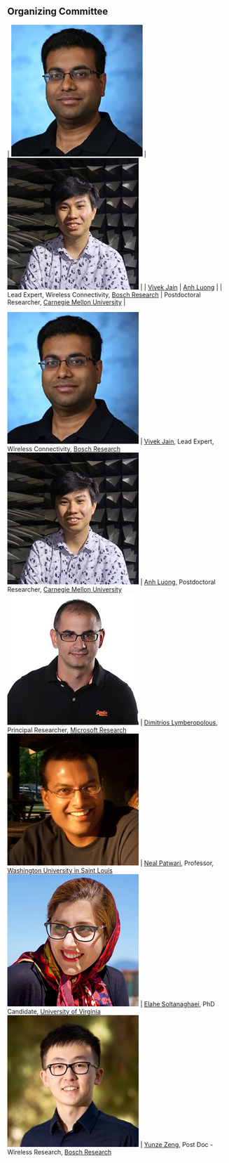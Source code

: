 ## Organizing Committee
| ![Vivek Jain](vivek_jain.jpg)	| ![Anh Luong](luong.jpg)	|
| [Vivek Jain](https://www.linkedin.com/in/jainvk/) |  [Anh Luong](http://www.anhnluong.com/) |
| Lead Expert, Wireless Connectivity, [Bosch Research](http://www.bosch.com/research) | Postdoctoral Researcher, [Carnegie Mellon University](https://www.cmu.edu/) |


![Vivek Jain](vivek_jain.jpg)	| [Vivek Jain](https://www.linkedin.com/in/jainvk/), Lead Expert, Wireless Connectivity, [Bosch Research](http://www.bosch.com/research) 
![Anh Luong](luong.jpg)	| [Anh Luong](http://www.anhnluong.com/), Postdoctoral Researcher, [Carnegie Mellon University](https://www.cmu.edu/) 
![Dimitrios Lymberopolous](dimitrios_lymberopolous.jpeg)	| [Dimitrios Lymberopolous](https://www.microsoft.com/en-us/research/people/dlymper/#!publications), Principal Researcher, [Microsoft Research](https://www.microsoft.com/en-us/research/) 
![Neal Patwari](patwari_old.jpg) | [Neal Patwari](https://span.engineering.wustl.edu/), Professor, [Washington University in Saint Louis](https://wustl.edu/) 
![Elahe Soltanaghaei](elahe_soltanaghaei.jpg) | [Elahe Soltanaghaei](http://www.cs.virginia.edu/~es3ce/), PhD Candidate, [University of Virginia](http://www.virginia.edu/) 
 ![Yunze Zeng](junze_zeng.jpeg)	| [Yunze Zeng](https://www.linkedin.com/in/yunze-zeng-52aa23b5/), Post Doc - Wireless Research, [Bosch Research](http://www.bosch.com/research) 
 

